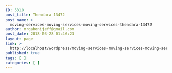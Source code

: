 ```yaml
---
ID: 5318
post_title: Thendara 13472
post_name: >
  moving-services-moving-services-moving-services-thendara-13472
author: mrgabonijeff@gmail.com
post_date: 2018-03-28 01:46:23
layout: page
link: >
  http://localhost/wordpress/moving-services-moving-services-moving-services-thendara-13472/
published: true
tags: [ ]
categories: [ ]
---
```

